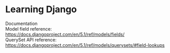 # Learning Django
Documentation  
Model field reference: https://docs.djangoproject.com/en/5.1/ref/models/fields/  
QuerySet API reference: https://docs.djangoproject.com/en/5.1/ref/models/querysets/#field-lookups  

